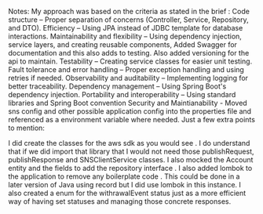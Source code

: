 Notes:
My approach was based on the criteria as stated in the brief :
Code structure – Proper separation of concerns (Controller, Service, Repository, and DTO).
Efficiency – Using JPA instead of JDBC template for database interactions.
Maintainability and flexibility – Using dependency injection, service layers, and creating reusable components, Added Swagger for documentation and this also adds to testing. Also added versioning for the api to maintain.
Testability – Creating service classes for easier unit testing.
Fault tolerance and error handling – Proper exception handling and using retries if needed.
Observability and auditability – Implementing logging for better traceability.
Dependency management – Using Spring Boot's dependency injection.
Portability and interoperability – Using standard libraries and Spring Boot convention
Security and Maintianability - Moved sns config and other possible application config into the properties file and referenced as a environment variable where needed.
Just a few extra points to mention:

I did create the classes for the aws sdk as you would see .
I do understand that if we did import that library that I would not need those publishRequest, publishResponse and SNSClientService classes. 
I also mocked the Account entity and the fields to add the repository interface .
I also added lombok to the application to remove any boilerplate code . This could be done in a later version of Java using record but I did use lombok in this instance.
I also created a enum for the withrawalEvent status just as a more efficient way of having set statuses and managing those concrete responses.

